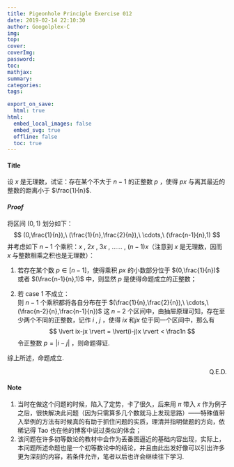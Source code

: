```yaml
---
title: Pigeonhole Principle Exercise 012
date: 2019-02-14 22:10:30
author: Googolplex-C
img: 
top: 
cover: 
coverImg: 
password: 
toc: 
mathjax: 
summary: 
categories: 
tags:

export_on_save:
  html: true
html:
  embed_local_images: false
  embed_svg: true
  offline: false
  toc: true
---
```


#### Title

设 $x$ 是无理数，试证：存在某个不大于 $n-1$ 的正整数 $p$ ，使得 $px$ 与离其最近的整数的距离小于 $\frac{1}{n}$.

<!-- more -->

#### *Proof*

将区间 $(0,1)$ 划分如下：
$$
(0,\frac{1}{n}),\ (\frac{1}{n},\frac{2}{n}),\ \cdots,\ (\frac{n-1}{n},1)
$$
并考虑如下 $n-1$ 个乘积：$x$ , $2x$ , $3x$ , …… , $(n-1)x$（注意到 $x$ 是无理数，因而 $x$ 与整数相乘之积也是无理数）：

1. 若存在某个数 $p \in [n-1]$，使得乘积 $px$ 的小数部分位于 $(0,\frac{1}{n})$ 或者 $(\frac{n-1}{n},1)$ 中，则显然 $p$ 是使得命题成立的正整数；

2. 若 case 1 不成立：  
   则 $n-1$ 个乘积都将各自分布在于 $(\frac{1}{n},\frac{2}{n}),\ \cdots,\ (\frac{n-2}{n},\frac{n-1}{n})$ 这 $n-2$ 个区间中，由抽屉原理可知，存在至少两个不同的正整数，记作 $i$ , $j$ ，使得 $ix$ 和$jx$ 位于同一个区间中，那么有
   $$
   \lvert ix-jx \rvert = \lvert(i-j)x \rvert < \frac1n
   $$
   令正整数 $p=\lvert i-j \rvert$ ，则命题得证.

综上所述，命题成立.

<p align="right">Q.E.D.</p>

#### Note

1. 当时在做这个问题的时候，陷入了定势，卡了很久，后来用 $\pi$ 带入 $x$ 作为例子之后，很快解决此问题（因为只需算多几个数就马上发现思路）——特殊值带入举例的方法有时候真的有助于抓住问题的实质，理清并指明做题的方向，依稀记得 Tao 也在他的博客中说过类似的体会；
2. 该问题在许多初等数论的教材中会作为丢番图逼近的基础内容出现，实际上，本问题所述命题也是一个初等数论中的结论，并且由此出发好像可以引出许多更为深刻的内容，若条件允许，笔者以后也许会继续往下学习.